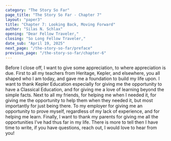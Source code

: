 ```yaml
---
category: "The Story So Far"
page_title: "The Story So Far - Chapter 7"
layout: "paper3"
title: "Chapter 7: Looking Back, Moving Forward"
author: "Silas N. Schlax"
opening: "Dear Fellow Traveler,"
closing: "So Long Fellow Traveler,"
date_sub: "April 19, 2025"
next_page: "/the-story-so-far/preface"
previous_page: "/the-story-so-far/chapter-6"
---
```



Before I close off, I want to give some appreciation, to where appreciation is due. First to all my teachers from Heritage, Kepler, and elsewhere, you all shaped who I am today, and gave me a foundation to build my life upon. I want to thank Kepler Education especially for giving me the opportunity to have a Classical Education, and for giving me a love of learning beyond the simple facts. Next to all my friends, for helping me when I needed it, for giving me the opportunity to help them when they needed it, but most importantly for just being there. To my employer for giving me an opportunity to prove myself, regardless of my lack of experience, and for helping me learn. Finally, I want to thank my parents for giving me all the opportunities I’ve had thus far in my life. There is more to tell then I have time to write, if you have questions, reach out, I would love to hear from you!